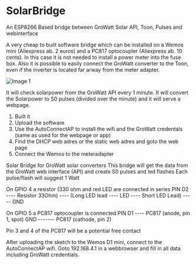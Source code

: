 # SolarBridge
An ESP8266 Based bridge between GroWatt Solar API, Toon, Pulses and webinterface


A very cheap to built software bridge which can be installed on a Wemos mini (Aliexpress ab. 2 euros) and a PC817 optocoupler (Aliexpress ab. 10 cents). In this case it is not needed to install a power meter into the fuse box. Also it is possible to easily connect the GroWatt converter to the Toon, even if the inverter is located far arway from the meter adapter.

![Image 1](https://github.com/oepi-loepi/SolarBridge/edit/Images/IMG_0515.jpg)

It will check solarpower from the GroWatt API every 1 minute. It will convert the Solarpower to S0 pulses (divided over the minute) and it will serve a webpage.

1. Built it
2. Upload the software
3. Use the AutoConnectAP to install the wifi and the GroWatt credentals (same as used for the webpage or app)
4. Find the DHCP web adres or the static web adres and goto the web page
5. Connect the Wemos to the meteradapter

Solar Bridge for GroWatt solar converters
This bridge will get the data from the GroWatt web interface (API) and create S0 pulses and led flashes
Each pulse/flash will suggest 1 Watt

On GPIO 4 a resistor (330 ohm and red LED are connected in series
PIN D2 ---- Resistor 33Ohm) ---- (Long LED lead ---- LED ---- Short LED Lead) ----- GND

On GPIO 5 a PC817 optocoupler is connected
PIN D1 ---- PC817 (anode, pin 1, spot)
GND ------- PC817 (cathode, pin 2)

Pin 3 and 4 of the PC817 will be a potential free contact

After uploading the sketch to the Wemos D1 mini, connect to the AutoConnectAP wifi.
Goto 192.168.4.1 in a webbrowser and fill in all data including GroWatt credentials.
